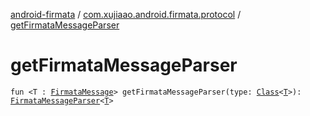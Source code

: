 [android-firmata](../index.md) / [com.xujiaao.android.firmata.protocol](index.md) / [getFirmataMessageParser](./get-firmata-message-parser.md)

# getFirmataMessageParser

`fun <T : `[`FirmataMessage`](-firmata-message.md)`> getFirmataMessageParser(type: `[`Class`](http://docs.oracle.com/javase/6/docs/api/java/lang/Class.html)`<`[`T`](get-firmata-message-parser.md#T)`>): `[`FirmataMessageParser`](-firmata-message-parser/index.md)`<`[`T`](get-firmata-message-parser.md#T)`>`